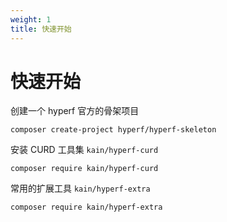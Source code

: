 ```yaml
---
weight: 1
title: 快速开始
---
```


# 快速开始

创建一个 hyperf 官方的骨架项目

```shell
composer create-project hyperf/hyperf-skeleton
```

安装 CURD 工具集 `kain/hyperf-curd`

```shell
composer require kain/hyperf-curd
```

常用的扩展工具 `kain/hyperf-extra`

```shell
composer require kain/hyperf-extra
```
